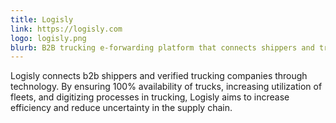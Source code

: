 ```yaml
---
title: Logisly
link: https://logisly.com
logo: logisly.png
blurb: B2B trucking e-forwarding platform that connects shippers and trucking providers
---
```


Logisly connects b2b shippers and verified trucking companies through technology. By ensuring 100% availability of trucks, increasing utilization of fleets, and digitizing processes in trucking, Logisly aims to increase efficiency and reduce uncertainty in the supply chain. 
